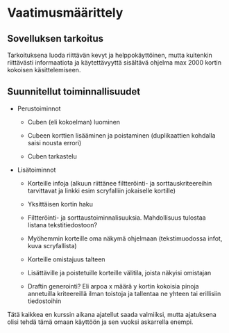 # Vaatimusmäärittely

## Sovelluksen tarkoitus

Tarkoituksena luoda riittävän kevyt ja helppokäyttöinen, mutta kuitenkin riittävästi informaatiota ja käytettävyyttä sisältävä ohjelma max 2000 kortin kokoisen käsittelemiseen.

## Suunnitellut toiminnallisuudet

- Perustoiminnot

  - Cuben (eli kokoelman) luominen

  - Cubeen korttien lisääminen ja poistaminen (duplikaattien kohdalla saisi nousta errori)

  - Cuben tarkastelu

- Lisätoiminnot

  - Korteille infoja (alkuun riittänee filtteröinti- ja sorttauskriteereihin tarvittavat ja linkki esim scryfalliin jokaiselle kortille)

  - Yksittäisen kortin haku

  - Filtteröinti- ja sorttaustoiminnalisuuksia. Mahdollisuus tulostaa listana tekstitiedostoon?

  - Myöhemmin korteille oma näkymä ohjelmaan (tekstimuodossa infot, kuva scryfallista)

  - Korteille omistajuus talteen

  - Lisättäville ja poistetuille korteille välitila, joista näkyisi omistajan

  - Draftin generointi? Eli arpoa x määrä y kortin kokoisia pinoja annetuilla kriteereillä ilman toistoja ja tallentaa ne yhteen tai erillisiin tiedostoihin

Tätä kaikkea en kurssin aikana ajatellut saada valmiiksi, mutta ajatuksena olisi tehdä tämä omaan käyttöön ja sen vuoksi askarrella enempi.
